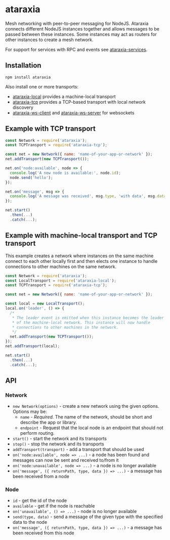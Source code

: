 # ataraxia

Mesh networking with peer-to-peer messaging for NodeJS. Ataraxia connects
different NodeJS instances together and allows messages to be passed between
these instances. Some instances may act as routers for other instances to
create a mesh network.

For support for services with RPC and events see [ataraxia-services](https://github.com/aholstenson/ataraxia/tree/master/packages/services).

## Installation

```
npm install ataraxia
```

Also install one or more transports:

* [ataraxia-local](https://github.com/aholstenson/ataraxia/tree/master/packages/local) provides a machine-local transport
* [ataraxia-tcp](https://github.com/aholstenson/ataraxia/tree/master/packages/tcp) provides a TCP-based transport with local network discovery
* [ataraxia-ws-client](https://github.com/aholstenson/ataraxia/tree/master/packages/ws-client) and [ataraxia-ws-server](https://github.com/aholstenson/ataraxia/tree/master/packages/ws-server) for websockets

## Example with TCP transport

```javascript
const Network = require('ataraxia');
const TCPTransport = require('ataraxia-tcp');

const net = new Network({ name: 'name-of-your-app-or-network' });
net.addTransport(new TCPTransport());

net.on('node:available', node => {
  console.log('A new node is available:', node.id);
  node.send('hello');
});

net.on('message', msg => {
  console.log('A message was received', msg.type, 'with data', msg.data, 'from', msg.returnPath.id);
});

net.start()
  .then(...)
  .catch(...);
```

## Example with machine-local transport and TCP transport

This example creates a network where instances on the same machine connect to
each other locally first and then elects one instance to handle connections
to other machines on the same network.

```javascript
const Network = require('ataraxia');
const LocalTransport = require('ataraxia-local');
const TCPTransport = require('ataraxia-tcp');

const net = new Network({ name: 'name-of-your-app-or-network' });

const local = new LocalTransport();
local.on('leader', () => {
  /*
   * The leader event is emitted when this instance becomes the leader
   * of the machine-local network. This instance will now handle
   * connections to other machines in the network.
   */
  net.addTransport(new TCPTransport());
});
net.addTransport(local);

net.start()
  .then(...)
  .catch(...);
```

## API

### Network

* `new Network(options)` - create a new network using the given options. Options may be:
  * `name` - *Required.* The name of the network, should be short and describe the app or library.
  * `endpoint` - Request that the local node is an endpoint that should not perform routing.
* `start()` - start the network and its transports
* `stop()` - stop the network and its transports
* `addTransport(transport)` - add a transport that should be used
* `on('node:available', node => ...)` - a node has been found and messages can now be sent and received to/from it
* `on('node:unavailable', node => ...)` - a node is no longer available
* `on('message', ({ returnPath, type, data }) => ...)` - a message has been received from a node

### Node

* `id` - get the id of the node
* `available` - get if the node is reachable
* `on('unavailable', () => ...)` - node is no longer available
* `send(type, data)` - send a message of the given type with the specified data to the node
* `on('message', ({ returnPath, type, data }) => ...)` - a message has been received from this node
